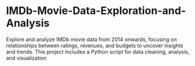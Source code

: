 # IMDb-Movie-Data-Exploration-and-Analysis
Explore and analyze IMDb movie data from 2014 onwards, focusing on relationships between ratings, revenues, and budgets to uncover insights and trends. This project includes a Python script for data cleaning, analysis, and visualization
